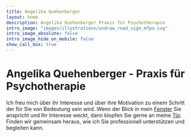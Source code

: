 ```yaml
---
title: Angelika Quehenberger
layout: home
description: Angelika Quehenberger Praxis für Psychotherapie
intro_image: "images/illustrations/undraw_road_sign_mfpo.svg"
intro_image_absolute: false
intro_image_hide_on_mobile: false
show_call_box: true
---
```


# Angelika Quehenberger - Praxis für Psychotherapie

Ich freu mich über ihr Interesse und über ihre Motivation zu einem Schritt der für Sie von Bedeutung sein wird.
Wenn der Blick in mein [Fenster]() Sie anspricht und Ihr Interesse weckt, dann klopfen Sie gerne an meine [Tür](contact/).
Finden wir gemeinsam heraus, wie ich Sie professionell unterstützen und begleiten kann.
